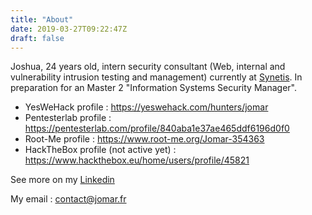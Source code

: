 ```yaml
---
title: "About"
date: 2019-03-27T09:22:47Z
draft: false
---
```


Joshua, 24 years old, intern security consultant (Web, internal and vulnerability intrusion testing and management) currently at [Synetis](https://www.synetis.com/).
In preparation for an Master 2 "Information Systems Security Manager".

- YesWeHack profile : https://yeswehack.com/hunters/jomar
- Pentesterlab profile : https://pentesterlab.com/profile/840aba1e37ae465ddf6196d0f0
- Root-Me profile : https://www.root-me.org/Jomar-354363
- HackTheBox profile (not active yet) : https://www.hackthebox.eu/home/users/profile/45821 

See more on my [Linkedin](https://www.linkedin.com/in/joshua-martinelle-a34911133/)

My email : contact@jomar.fr